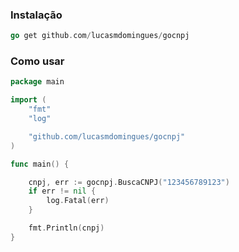 ### Instalação

```go
go get github.com/lucasmdomingues/gocnpj
```

### Como usar

```go
package main

import (
	"fmt"
	"log"

	"github.com/lucasmdomingues/gocnpj"
)

func main() {

	cnpj, err := gocnpj.BuscaCNPJ("123456789123")
	if err != nil {
		log.Fatal(err)
	}

	fmt.Println(cnpj)
}
```
